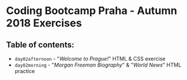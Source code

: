 # Coding Bootcamp Praha - Autumn 2018 Exercises

## Table of contents:

* `day02afternoon` - "*Welcome to Prague!*" HTML & CSS exercise
* `day02morning` - "*Morgan Freeman Biography*" & "*World News*" HTML practice